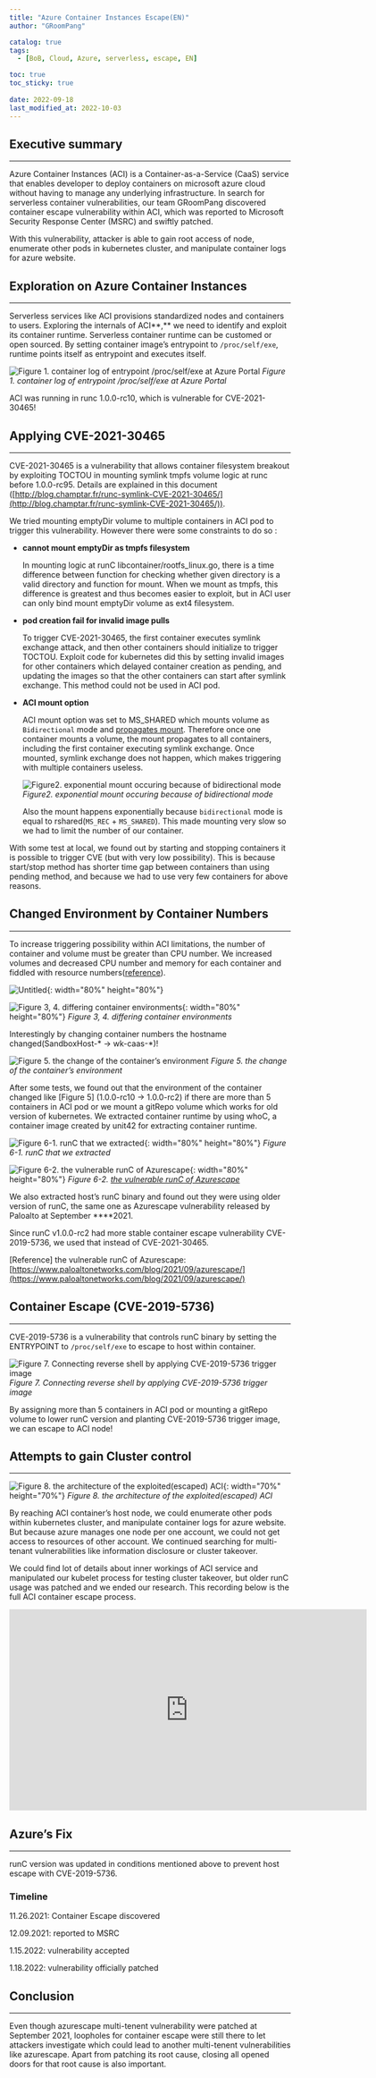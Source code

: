 ```yaml
---
title: "Azure Container Instances Escape(EN)"
author: "GRoomPang"

catalog: true
tags:
  - [BoB, Cloud, Azure, serverless, escape, EN]

toc: true
toc_sticky: true
 
date: 2022-09-18
last_modified_at: 2022-10-03
---
```


## Executive summary

---

Azure Container Instances (ACI) is a Container-as-a-Service (CaaS) service that enables developer to deploy containers on microsoft azure cloud without having to manage any underlying infrastructure. In search for serverless container vulnerabilities, our team GRoomPang discovered container escape vulnerability within ACI, which was reported to Microsoft Security Response Center (MSRC) and swiftly patched. 

With this vulnerability, attacker is able to gain root access of node, enumerate other pods in kubernetes cluster, and manipulate container logs for azure website.

## Exploration on Azure Container Instances

---

Serverless services like ACI provisions standardized nodes and containers to users. Exploring the internals of ACI**,** we need to identify and exploit its container runtime. Serverless container runtime can be customed or open sourced. By setting container image’s entrypoint to `/proc/self/exe`, runtime points itself as entrypoint and executes itself. 

![Figure 1.  container log of entrypoint /proc/self/exe at Azure Portal](https://user-images.githubusercontent.com/54650556/193565747-0567d419-b8bf-466b-ac4c-4bce82c2b108.png)
*Figure 1.  container log of entrypoint /proc/self/exe at Azure Portal*

ACI was running in runc 1.0.0-rc10, which is vulnerable for CVE-2021-30465!

## Applying CVE-2021-30465

---

CVE-2021-30465 is a vulnerability that allows container filesystem breakout by exploiting TOCTOU in mounting symlink tmpfs volume logic at runc before 1.0.0-rc95. Details are explained in this document ([http://blog.champtar.fr/runc-symlink-CVE-2021-30465/](http://blog.champtar.fr/runc-symlink-CVE-2021-30465/)). 

We tried mounting emptyDir volume to multiple containers in ACI pod to trigger this vulnerability. However there were some constraints to do so :

- **cannot mount emptyDir as tmpfs filesystem**
    
    In mounting logic at runC libcontainer/rootfs_linux.go, there is a time difference between function for checking whether given directory is a valid directory and function for mount. When we mount as tmpfs, this difference is greatest and thus becomes easier to exploit, but in ACI user can only bind mount emptyDir volume as ext4 filesystem.
    
- **pod creation fail for invalid image pulls**
    
    To trigger CVE-2021-30465, the first container executes symlink exchange attack, and then other containers should initialize to trigger TOCTOU. Exploit code for kubernetes did this by setting invalid images for other containers which delayed container creation as pending, and updating the images so that the other containers can start after symlink exchange. This method could not be used in ACI pod. 
    

- **ACI mount option**
    
    ACI mount option was set to MS_SHARED which mounts volume as `Bidirectional` mode and [propagates mount](https://kubernetes.io/docs/concepts/storage/volumes/#mount-propagation). Therefore once one container mounts a volume, the mount propagates to all containers, including the first container executing symlink exchange. Once mounted, symlink exchange does not happen, which makes triggering with multiple containers useless.
    
    ![Figure2. exponential mount occuring because of bidirectional mode](https://user-images.githubusercontent.com/54650556/193566091-e1232839-e77a-4204-b684-24fec91ed942.png)*Figure2. exponential mount occuring because of bidirectional mode*
    
    Also the mount happens exponentially because `bidirectional` mode is equal to rshared(`MS_REC` + `MS_SHARED`). This made mounting very slow so we had to limit the number of our container.
    

With some test at local, we found out by starting and stopping containers it is possible to trigger CVE (but with very low possibility). This is because start/stop method has shorter time gap between containers than using pending method, and because we had to use very few containers for above reasons.

## Changed Environment by Container Numbers

---

To increase triggering possibility within ACI limitations, the number of container and volume must be greater than CPU number. We increased volumes and decreased CPU number and memory for each container and fiddled with resource numbers([reference](https://kubernetes.io/docs/concepts/configuration/manage-resources-containers/)).

![Untitled](https://user-images.githubusercontent.com/54650556/193566623-377f1c9c-80de-4bea-8693-76c9fc89dfb8.png){: width="80%" height="80%"}

![Figure 3, 4. differing container environments](https://user-images.githubusercontent.com/54650556/193566637-8cf06374-1785-4601-8918-d3fe204b8a0b.png){: width="80%" height="80%"}
*Figure 3, 4. differing container environments*

Interestingly by changing container numbers  the hostname changed(SandboxHost-* → wk-caas-*)!

![Figure 5. the change of the container’s environment](https://user-images.githubusercontent.com/54650556/193566770-8d08d2b8-1c47-412e-8e01-f665ff9e83a2.png)
*Figure 5. the change of the container’s environment*

After some tests, we found out that the environment of the container changed like [Figure 5] (1.0.0-rc10 → 1.0.0-rc2) if there are more than 5 containers in ACI pod or we mount a gitRepo volume which works for old version of kubernetes. We extracted container runtime by using whoC, a container image created by unit42 for extracting container runtime.

![Figure 6-1. runC that we extracted](https://user-images.githubusercontent.com/54650556/193566664-c7680140-1249-4ca6-af36-7c16f8dcfdf9.png){: width="80%" height="80%"}
*Figure 6-1. runC that we extracted*

![Figure 6-2. [the vulnerable runC of Azurescape](https://www.paloaltonetworks.com/blog/2021/09/azurescape/)](https://user-images.githubusercontent.com/54650556/193566789-be69af01-e148-4f67-aac0-d40c80322603.png){: width="80%" height="80%"}
*Figure 6-2. [the vulnerable runC of Azurescape](https://www.paloaltonetworks.com/blog/2021/09/azurescape/)*

We also extracted host’s runC binary and found out they were using older version of runC, the same one as Azurescape vulnerability released by Paloalto at September ****2021.

Since runC v1.0.0-rc2 had more stable container escape vulnerability CVE-2019-5736, we used that instead of CVE-2021-30465.

[Reference] the vulnerable runC of Azurescape: [https://www.paloaltonetworks.com/blog/2021/09/azurescape/](https://www.paloaltonetworks.com/blog/2021/09/azurescape/)

## Container Escape (CVE-2019-5736)

---

CVE-2019-5736 is a vulnerability that controls runC binary by setting the ENTRYPOINT to `/proc/self/exe` to escape to host within container. 

![Figure 7. Connecting reverse shell by applying CVE-2019-5736 trigger image](https://user-images.githubusercontent.com/54650556/193566113-2e7aa838-ed02-4aa9-ad0e-fe2815adcddc.png)
*Figure 7. Connecting reverse shell by applying CVE-2019-5736 trigger image*

By assigning more than 5 containers in ACI pod or mounting a gitRepo volume to lower runC version and planting CVE-2019-5736 trigger image, we can escape to ACI node!

## Attempts to gain Cluster control

---

![Figure 8. the architecture of the exploited(escaped) ACI](https://user-images.githubusercontent.com/54650556/193566123-ef5b9a36-5596-4df5-b6ac-b53afe0245d2.png){: width="70%" height="70%"}
*Figure 8. the architecture of the exploited(escaped) ACI*

By reaching ACI container’s host node, we could enumerate other pods within kubernetes cluster, and manipulate container logs for azure website. But because azure manages one node per one account, we could not get access to resources of other account. We continued searching for multi-tenant vulnerabilities like information disclosure or cluster takeover.

We could find lot of details about inner workings of ACI service and manipulated our kubelet process for testing cluster takeover, but older runC usage was patched and we ended our research. This recording below is the full ACI container escape process.

<iframe width="640" height="360" src="https://www.youtube.com/embed/xitHuQj8k24" title="[Azure Container Instances] Container Escape" frameborder="0" allow="accelerometer; autoplay; clipboard-write; encrypted-media; gyroscope; picture-in-picture" allowfullscreen></iframe>

## Azure’s Fix

---

runC version was updated in conditions mentioned above to prevent host escape with CVE-2019-5736.

### Timeline

11.26.2021: Container Escape discovered

12.09.2021: reported to MSRC

1.15.2022: vulnerability accepted

1.18.2022: vulnerability officially patched

## Conclusion

---

Even though azurescape multi-tenent vulnerability were patched at September 2021, loopholes for container escape were still there to let attackers investigate which could lead to another multi-tenent vulnerabilities like azurescape. Apart from patching its root cause, closing all opened doors for that root cause is also important.